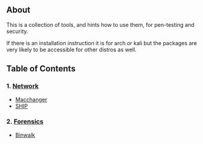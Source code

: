 ## About

This is a collection of tools, and hints how to use them, for pen-testing and security.

If there is an installation instruction it is for arch or kali but the packages
are very likely to be accessible for other distros as well.

## Table of Contents

### 1. [Network](./network.html)
  - [Macchanger](./network.html#macchanger)
  - [SHIP](./network.html#ship)
  
### 2. [Forensics](./forensics)
  - [Binwalk](./forensics#binwalk)
